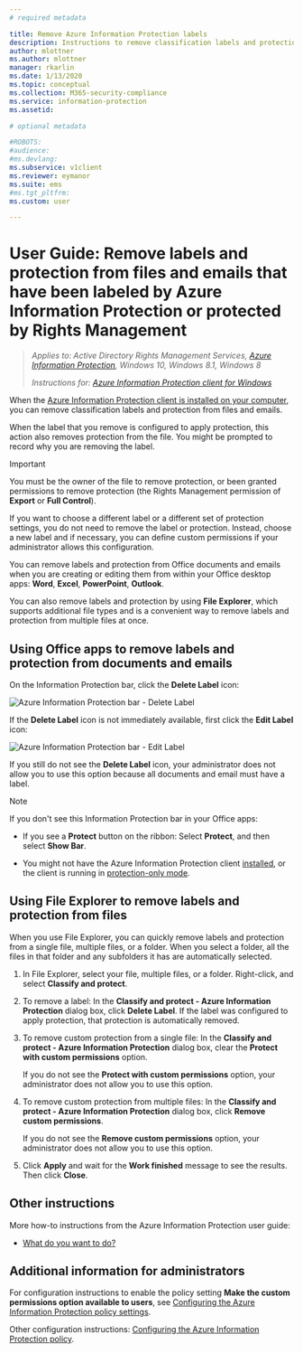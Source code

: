 ```yaml
---
# required metadata

title: Remove Azure Information Protection labels
description: Instructions to remove classification labels and protection from files that have been labeled by Azure Information Protection or protected by Rights Management.
author: mlottner
ms.author: mlottner
manager: rkarlin
ms.date: 1/13/2020
ms.topic: conceptual
ms.collection: M365-security-compliance
ms.service: information-protection
ms.assetid: 

# optional metadata

#ROBOTS:
#audience:
#ms.devlang:
ms.subservice: v1client
ms.reviewer: eymanor
ms.suite: ems
#ms.tgt_pltfrm:
ms.custom: user

---
```


# User Guide: Remove labels and protection from files and emails that have been labeled by Azure Information Protection or protected by Rights Management

>*Applies to: Active Directory Rights Management Services, [Azure Information Protection](https://azure.microsoft.com/pricing/details/information-protection), Windows 10, Windows 8.1, Windows 8*
>
> *Instructions for: [Azure Information Protection client for Windows](../faqs.md#whats-the-difference-between-the-azure-information-protection-client-and-the-azure-information-protection-unified-labeling-client)*

When the [Azure Information Protection client is installed on your computer](install-client-app.md), you can remove classification labels and protection from files and emails.

When the label that you remove is configured to apply protection, this action also removes protection from the file. You might be prompted to record why you are removing the label.

> [!IMPORTANT]
> You must be the owner of the file to remove protection, or been granted permissions to remove protection (the Rights Management permission of **Export** or **Full Control**).

If you want to choose a different label or a different set of protection settings, you do not need to remove the label or protection. Instead, choose a new label and if necessary, you can define custom permissions if your administrator allows this configuration. 

You can remove labels and protection from Office documents and emails when you are creating or editing them from within your Office desktop apps: **Word**, **Excel**, **PowerPoint**, **Outlook**. 

You can also remove labels and protection by using **File Explorer**, which supports additional file types and is a convenient way to remove labels and protection from multiple files at once.

## Using Office apps to remove labels and protection from documents and emails

On the Information Protection bar, click the **Delete Label** icon:

![Azure Information Protection bar - Delete Label](../media/delete-label.png)

If the **Delete Label** icon is not immediately available, first click the **Edit Label** icon:

![Azure Information Protection bar - Edit Label](../media/edit-label.png)

If you still do not see the **Delete Label** icon, your administrator does not allow you to use this option because all documents and email must have a label.

> [!NOTE]
> If you don't see this Information Protection bar in your Office apps:
>
> - If you see a **Protect** button on the ribbon: Select **Protect**, and then select **Show Bar**.
> 
> - You might not have the Azure Information Protection client [installed](install-client-app.md), or the client is running in [protection-only mode](client-protection-only-mode.md).

## Using File Explorer to remove labels and protection from files

When you use File Explorer, you can quickly remove labels and protection from a single file, multiple files, or a folder. When you select a folder, all the files in that folder and any subfolders it has are automatically selected. 

1. In File Explorer, select your file, multiple files, or a folder. Right-click, and select **Classify and protect**.

2. To remove a label: In the **Classify and protect - Azure Information Protection** dialog box, click **Delete Label**. If the label was configured to apply protection, that protection is automatically removed.

3. To remove custom protection from a single file: In the **Classify and protect - Azure Information Protection** dialog box, clear the **Protect with custom permissions** option. 
    
    If you do not see the **Protect with custom permissions** option, your administrator does not allow you to use this option.
    
4. To remove custom protection from multiple files: In the **Classify and protect - Azure Information Protection** dialog box, click **Remove custom permissions**.
    
    If you do not see the **Remove custom permissions** option, your administrator does not allow you to use this option.

5. Click **Apply** and wait for the **Work finished** message to see the results. Then click **Close**.


## Other instructions
More how-to instructions from the Azure Information Protection user guide:

- [What do you want to do?](client-user-guide.md#what-do-you-want-to-do)

## Additional information for administrators    
For configuration instructions to enable the policy setting **Make the custom permissions option available to users**, see [Configuring the Azure Information Protection policy settings](../configure-policy-settings.md).

Other configuration instructions: [Configuring the Azure Information Protection policy](../configure-policy.md).


